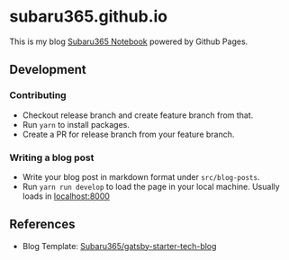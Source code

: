 # subaru365.github.io

This is my blog [Subaru365 Notebook](https://subaru365.github.io) powered by Github Pages.

## Development

### Contributing

- Checkout release branch and create feature branch from that.
- Run `yarn` to install packages.
- Create a PR for release branch from your feature branch.

### Writing a blog post

- Write your blog post in markdown format under `src/blog-posts`.
- Run `yarn run develop` to load the page in your local machine. Usually loads in [localhost:8000](http://localhost:8000)

## References

- Blog Template: [Subaru365/gatsby-starter-tech-blog](https://github.com/Subaru365/gatsby-starter-tech-blog)
